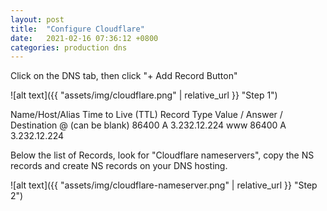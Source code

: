 ```yaml
---
layout: post
title:  "Configure Cloudflare"
date:   2021-02-16 07:36:12 +0800
categories: production dns
---
```


Click on the DNS tab, then click "+ Add Record Button"

![alt text]({{ "assets/img/cloudflare.png" | relative_url }} "Step 1")


   Name/Host/Alias	Time to Live (TTL)	Record Type	Value / Answer / Destination
   @ (can be blank)	86400	A	3.232.12.224
   www	86400	A	3.232.12.224


Below the list of Records, look for "Cloudflare nameservers", copy the NS records and create NS records on your DNS hosting.

![alt text]({{ "assets/img/cloudflare-nameserver.png" | relative_url }} "Step 2")
